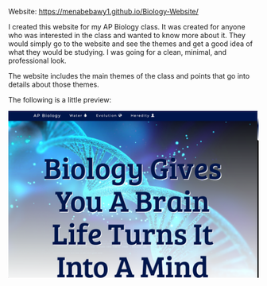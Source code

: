 Website: https://menabebawy1.github.io/Biology-Website/

I created this website for my AP Biology class. It was created for anyone who was interested in the class and wanted to know more about it. They would simply go to the website and see the themes and get a good idea of what they would be studying. I was going for a clean, minimal, and professional look.

The website includes the main themes of the class and points that go into details about those themes.

The following is a little preview:

![Website Preview](bio.png)

